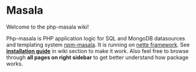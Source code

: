 # Masala
Welcome to the php-masala wiki!

Php-masala is PHP application logic for SQL and MongoDB datasources and templating system [npm-masala](https://github.com/landrisek/npm-masala). It is running on [nette framework](https://github.com/nette/nette).
See **[installation guide](https://github.com/landrisek/php-masala/wiki/Installation)** in wiki section to make it work.
Also feel free to browse through **all pages on right sidebar** to get better understand how package works.<br>
